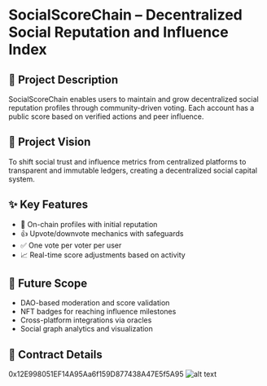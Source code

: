 # SocialScoreChain – Decentralized Social Reputation and Influence Index

## 📄 Project Description

SocialScoreChain enables users to maintain and grow decentralized social reputation profiles through community-driven voting. Each account has a public score based on verified actions and peer influence.

## 🎯 Project Vision

To shift social trust and influence metrics from centralized platforms to transparent and immutable ledgers, creating a decentralized social capital system.

## ✨ Key Features

- 🧠 On-chain profiles with initial reputation
- 👍 Upvote/downvote mechanics with safeguards
- ✅ One vote per voter per user
- 📈 Real-time score adjustments based on activity

## 🔮 Future Scope

- DAO-based moderation and score validation
- NFT badges for reaching influence milestones
- Cross-platform integrations via oracles
- Social graph analytics and visualization

## 📜 Contract Details
0x12E998051EF14A95Aa6f159D877438A47E5f5A95
![alt text](<img width="1919" height="917" alt="image" src="https://github.com/user-attachments/assets/1d7ba460-fbb2-40b5-87a4-4a699c786917" />
)
